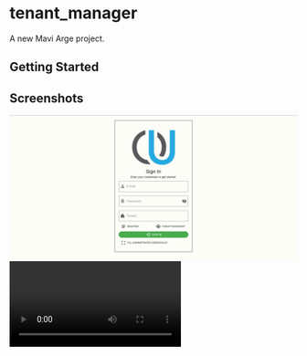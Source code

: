 # tenant_manager

A new Mavi Arge project.

## Getting Started


## Screenshots

![](assets/images/screenshots/login_screen.jpg)
![](assets/videos/tenants.mp4)
